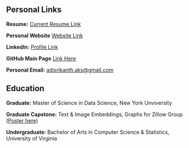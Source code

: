 ## Personal Links

**Resume:**  [Current Resume Link](https://github.com/aks5bx/CurrentResume/blob/main/AdiSrikanth_S23.pdf) 

**Personal Website** [Website Link](https://www.adisrikanthportfolio.com/)

**LinkedIn:** [Profile Link](https://www.linkedin.com/in/adi-srikanth/)  

**GitHub Main Page** [Link Here](https://github.com/aks5bx)

**Personal Email:**  adisrikanth.aks@gmail.com

## Education

**Graduate:**  Master of Science in Data Science, New York Unviversity

**Graduate Capstone:**  Text & Image Embeddings, Graphs for Zillow Group [(Poster here)](https://github.com/aks5bx/CurrentResume/blob/main/Capstone%20Poster.pdf)

**Undergraduate:**  Bachelor of Arts in Computer Science & Statistics, University of Virginia
